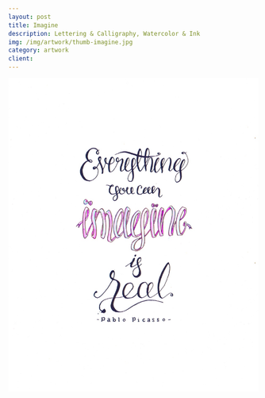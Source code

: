 ```yaml
---
layout: post
title: Imagine
description: Lettering & Calligraphy, Watercolor & Ink
img: /img/artwork/thumb-imagine.jpg
category: artwork
client: 
---
```

![Everything you can imagine is real - Pablo Picasso](/img/artwork/Imagine-1200w.jpg)